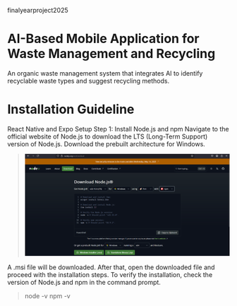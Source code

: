 finalyearproject2025
# AI-Based Mobile Application for Waste Management and Recycling 
An organic waste management system that integrates AI to identify recyclable waste types and suggest recycling methods.

# Installation Guideline
React Native and Expo Setup 
Step 1: Install Node.js and npm
Navigate to the official website of Node.js to download the LTS (Long-Term Support) version of Node.js. Download the prebuilt architecture for Windows.

> ![alt text](image.png)

A .msi file will be downloaded. After that, open the downloaded file and proceed with the installation steps. To verify the installation, check the version of Node.js and npm in the command prompt.

>   node -v
>   npm -v






